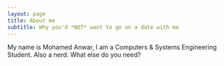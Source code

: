 ```yaml
---
layout: page
title: About me
subtitle: Why you'd *NOT* want to go on a date with me
---
```


My name is Mohamed Anwar, I am a Computers & Systems Engineering Student. Also a nerd.
What else do you need?
